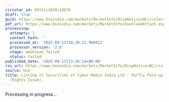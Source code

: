 ```yaml
---
circular_id: 9913cc1039c1d876
draft: true
guid: https://www.bseindia.com/markets/MarketInfo/DispNoticesNCirculars.aspx?Noticeid={A8F70800-66E6-463A-830C-3116DBA1A35D}&noticeno=20250911-75&dt=09/11/2025&icount=75&totcount=91&flag=0
pdf_url: https://www.bseindia.com/markets/MarketInfo/DownloadAttach.aspx?id=20250911-75&attachedId=
processing:
  attempts: 1
  content_hash: ''
  processed_at: '2025-09-11T18:29:12.966011'
  processor_version: '2.0'
  stage: download_failed
  status: failed
published_date: '2025-09-11T13:26:14+00:00'
rss_url: https://www.bseindia.com/markets/MarketInfo/DispNoticesNCirculars.aspx?Noticeid={A8F70800-66E6-463A-830C-3116DBA1A35D}&noticeno=20250911-75&dt=09/11/2025&icount=75&totcount=91&flag=0
source: bse
title: Listing of Securities of Cyber Media India Ltd - Partly Paid-up Equity Shares
  (Rights Issue).
---
```


Processing in progress...